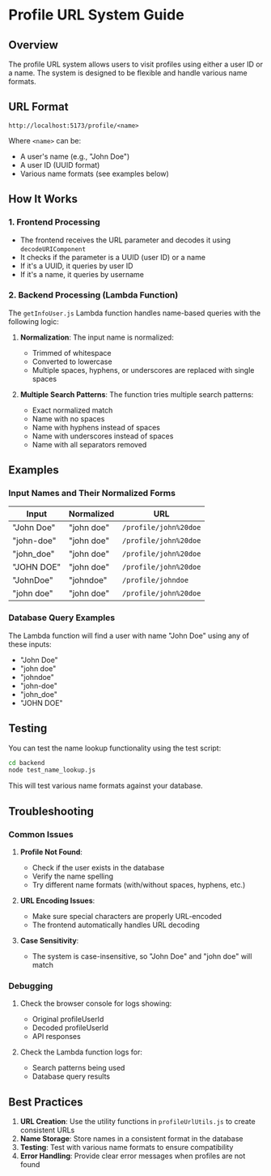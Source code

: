 # Profile URL System Guide

## Overview

The profile URL system allows users to visit profiles using either a user ID or a name. The system is designed to be flexible and handle various name formats.

## URL Format

```
http://localhost:5173/profile/<name>
```

Where `<name>` can be:
- A user's name (e.g., "John Doe")
- A user ID (UUID format)
- Various name formats (see examples below)

## How It Works

### 1. Frontend Processing
- The frontend receives the URL parameter and decodes it using `decodeURIComponent`
- It checks if the parameter is a UUID (user ID) or a name
- If it's a UUID, it queries by user ID
- If it's a name, it queries by username

### 2. Backend Processing (Lambda Function)
The `getInfoUser.js` Lambda function handles name-based queries with the following logic:

1. **Normalization**: The input name is normalized:
   - Trimmed of whitespace
   - Converted to lowercase
   - Multiple spaces, hyphens, or underscores are replaced with single spaces

2. **Multiple Search Patterns**: The function tries multiple search patterns:
   - Exact normalized match
   - Name with no spaces
   - Name with hyphens instead of spaces
   - Name with underscores instead of spaces
   - Name with all separators removed

## Examples

### Input Names and Their Normalized Forms

| Input | Normalized | URL |
|-------|------------|-----|
| "John Doe" | "john doe" | `/profile/john%20doe` |
| "john-doe" | "john doe" | `/profile/john%20doe` |
| "john_doe" | "john doe" | `/profile/john%20doe` |
| "JOHN DOE" | "john doe" | `/profile/john%20doe` |
| "JohnDoe" | "johndoe" | `/profile/johndoe` |
| "john   doe" | "john doe" | `/profile/john%20doe` |

### Database Query Examples

The Lambda function will find a user with name "John Doe" using any of these inputs:
- "John Doe"
- "john doe"
- "johndoe"
- "john-doe"
- "john_doe"
- "JOHN DOE"

## Testing

You can test the name lookup functionality using the test script:

```bash
cd backend
node test_name_lookup.js
```

This will test various name formats against your database.

## Troubleshooting

### Common Issues

1. **Profile Not Found**: 
   - Check if the user exists in the database
   - Verify the name spelling
   - Try different name formats (with/without spaces, hyphens, etc.)

2. **URL Encoding Issues**:
   - Make sure special characters are properly URL-encoded
   - The frontend automatically handles URL decoding

3. **Case Sensitivity**:
   - The system is case-insensitive, so "John Doe" and "john doe" will match

### Debugging

1. Check the browser console for logs showing:
   - Original profileUserId
   - Decoded profileUserId
   - API responses

2. Check the Lambda function logs for:
   - Search patterns being used
   - Database query results

## Best Practices

1. **URL Creation**: Use the utility functions in `profileUrlUtils.js` to create consistent URLs
2. **Name Storage**: Store names in a consistent format in the database
3. **Testing**: Test with various name formats to ensure compatibility
4. **Error Handling**: Provide clear error messages when profiles are not found 